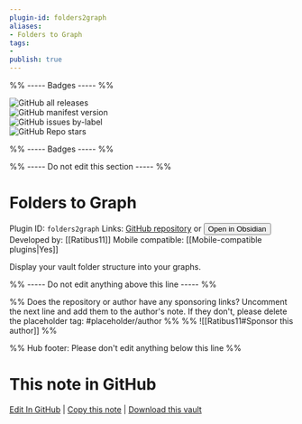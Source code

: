 ```yaml
---
plugin-id: folders2graph
aliases:
- Folders to Graph
tags: 
- 
publish: true
---
```


%% ----- Badges ----- %%

![GitHub all releases](https://img.shields.io/github/downloads/Ratibus11/folders2graph/total?color=573E7A&logo=github&style=for-the-badge)   
![GitHub manifest version](https://img.shields.io/github/manifest-json/v/Ratibus11/folders2graph?color=573E7A&logo=github&style=for-the-badge)   
![GitHub issues by-label](https://img.shields.io/github/issues/Ratibus11/folders2graph/help%20wanted?color=573E7A&logo=github&style=for-the-badge)   
![GitHub Repo stars](https://img.shields.io/github/stars/Ratibus11/folders2graph?color=573E7A&logo=github&style=for-the-badge)

%% ----- Badges ----- %%

%% ----- Do not edit this section ----- %%

# Folders to Graph

Plugin ID: `folders2graph`
Links: [GitHub repository](https://github.com/Ratibus11/folders2graph) or [<button id=HH>Open in Obsidian</button>](obsidian://show-plugin?id=folders2graph)
Developed by: [[Ratibus11]]
Mobile compatible: [[Mobile-compatible plugins|Yes]]

Display your vault folder structure into your graphs.

%% ----- Do not edit anything above this line ----- %% 

%% Does the repository or author have any sponsoring links? Uncomment the next line and add them to the author's note. If they don't, please delete the placeholder tag: #placeholder/author %%
%% ![[Ratibus11#Sponsor this author]] %%

%% Hub footer: Please don't edit anything below this line %%

# This note in GitHub

<span class="git-footer">[Edit In GitHub](https://github.dev/obsidian-community/obsidian-hub/blob/main/02%20-%20Community%20Expansions/02.05%20All%20Community%20Expansions/Plugins/folders2graph.md "git-hub-edit-note") | [Copy this note](https://raw.githubusercontent.com/obsidian-community/obsidian-hub/main/02%20-%20Community%20Expansions/02.05%20All%20Community%20Expansions/Plugins/folders2graph.md "git-hub-copy-note") | [Download this vault](https://github.com/obsidian-community/obsidian-hub/archive/refs/heads/main.zip "git-hub-download-vault") </span>
